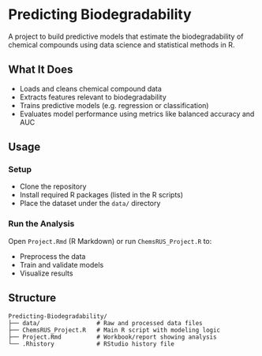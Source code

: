 # Predicting Biodegradability

A project to build predictive models that estimate the biodegradability of chemical compounds using data science and statistical methods in R.

## What It Does
- Loads and cleans chemical compound data  
- Extracts features relevant to biodegradability  
- Trains predictive models (e.g. regression or classification)  
- Evaluates model performance using metrics like balanced accuracy and AUC

## Usage

### Setup
- Clone the repository  
- Install required R packages (listed in the R scripts)  
- Place the dataset under the `data/` directory  

### Run the Analysis
Open `Project.Rmd` (R Markdown) or run `ChemsRUS_Project.R` to:
- Preprocess the data  
- Train and validate models  
- Visualize results  

## Structure

```
Predicting-Biodegradability/
├── data/                # Raw and processed data files  
├── ChemsRUS_Project.R   # Main R script with modeling logic  
├── Project.Rmd          # Workbook/report showing analysis  
└── .Rhistory            # RStudio history file  
```
